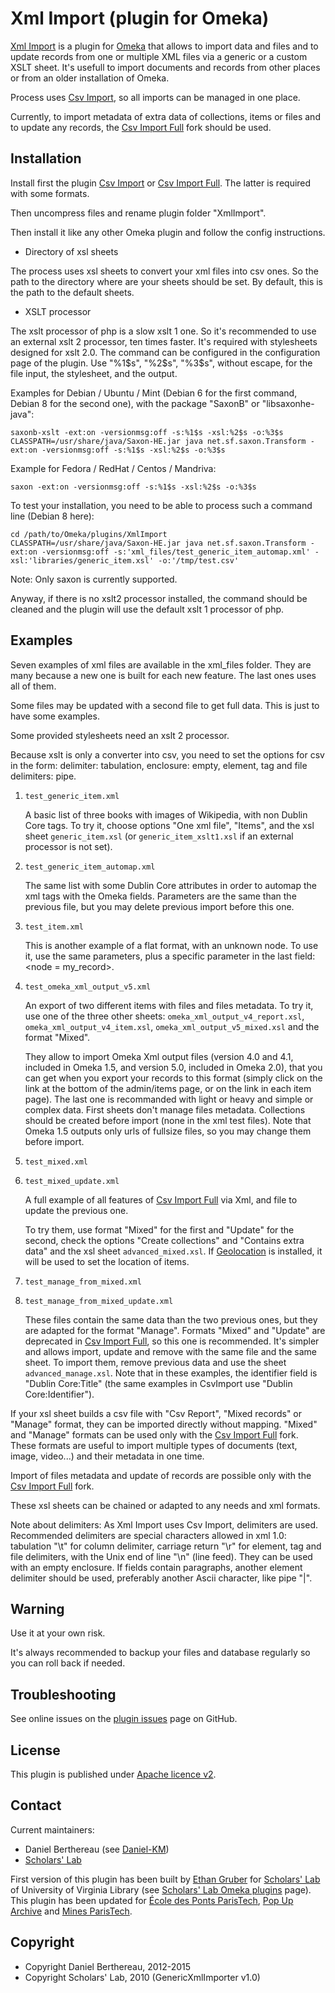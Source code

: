 Xml Import (plugin for Omeka)
=============================


[Xml Import] is a plugin for [Omeka] that allows to import data and files and to
update records from one or multiple XML files via a generic or a custom XSLT
sheet. It's usefull to import documents and records from other places or from an
older installation of Omeka.

Process uses [Csv Import], so all imports can be managed in one place.

Currently, to import metadata of extra data of collections, items or files and
to update any records, the [Csv Import Full] fork should be used.


Installation
------------

Install first the plugin [Csv Import] or [Csv Import Full]. The latter is
required with some formats.

Then uncompress files and rename plugin folder "XmlImport".

Then install it like any other Omeka plugin and follow the config instructions.

* Directory of xsl sheets

The process uses xsl sheets to convert your xml files into csv ones. So the path
to the directory where are your sheets should be set. By default, this is the
path to the default sheets.

* XSLT processor

The xslt processor of php is a slow xslt 1 one. So it's recommended to use an
external xslt 2 processor, ten times faster. It's required with stylesheets
designed for xslt 2.0. The command can be configured in the configuration page
of the plugin. Use "%1$s", "%2$s", "%3$s", without escape, for the file input,
the stylesheet, and the output.

Examples for Debian / Ubuntu / Mint (Debian 6 for the first command, Debian 8
for the second one), with the package "SaxonB" or "libsaxonhe-java":
```
saxonb-xslt -ext:on -versionmsg:off -s:%1$s -xsl:%2$s -o:%3$s
CLASSPATH=/usr/share/java/Saxon-HE.jar java net.sf.saxon.Transform -ext:on -versionmsg:off -s:%1$s -xsl:%2$s -o:%3$s
```

Example for Fedora / RedHat / Centos / Mandriva:
```
saxon -ext:on -versionmsg:off -s:%1$s -xsl:%2$s -o:%3$s
```

To test your installation, you need to be able to process such a command line
(Debian 8 here):
```
cd /path/to/Omeka/plugins/XmlImport
CLASSPATH=/usr/share/java/Saxon-HE.jar java net.sf.saxon.Transform -ext:on -versionmsg:off -s:'xml_files/test_generic_item_automap.xml' -xsl:'libraries/generic_item.xsl' -o:'/tmp/test.csv'
```

Note: Only saxon is currently supported.

Anyway, if there is no xslt2 processor installed, the command should be cleaned
and the plugin will use the default xslt 1 processor of php.


Examples
--------

Seven examples of xml files are available in the xml_files folder. They are
many because a new one is built for each new feature. The last ones uses all of
them.

Some files may be updated with a second file to get full data. This is just to
have some examples.

Some provided stylesheets need an xslt 2 processor.

Because xslt is only a converter into csv, you need to set the options for csv
in the form: delimiter: tabulation, enclosure: empty, element, tag and file
delimiters: pipe.

1. `test_generic_item.xml`

    A basic list of three books with images of Wikipedia, with non Dublin Core
    tags. To try it, choose options "One xml file", "Items", and the xsl sheet
    `generic_item.xsl` (or `generic_item_xslt1.xsl` if an external processor is
    not set).

2. `test_generic_item_automap.xml`

    The same list with some Dublin Core attributes in order to automap the xml
    tags with the Omeka fields. Parameters are the same than the previous file,
    but you may delete previous import before this one.

3. `test_item.xml`

    This is another example of a flat format, with an unknown node. To use it,
    use the same parameters, plus a specific parameter in the last field:
    <node = my_record>.

4. `test_omeka_xml_output_v5.xml`

    An export of two different items with files and files metadata. To try it,
    use one of the three other sheets: `omeka_xml_output_v4_report.xsl`,
    `omeka_xml_output_v4_item.xsl`, `omeka_xml_output_v5_mixed.xsl` and the
    format "Mixed".

    They allow to import Omeka Xml output files (version 4.0 and 4.1, included
    in Omeka 1.5, and version 5.0, included in Omeka 2.0), that you can get
    when you export your records to this format (simply click on the link at
    the bottom of the admin/items page, or on the link in each item page). The
    last one is recommanded with light or heavy and simple or complex data.
    First sheets don't manage files metadata. Collections should be created
    before import (none in the xml test files). Note that Omeka 1.5 outputs only
    urls of fullsize files, so you may change them before import.

5. `test_mixed.xml`

6. `test_mixed_update.xml`

    A full example of all features of [Csv Import Full] via Xml, and file to
    update the previous one.

    To try them, use format "Mixed" for the first and "Update" for the second,
    check the options "Create collections" and "Contains extra data" and the xsl
    sheet `advanced_mixed.xsl`. If [Geolocation] is installed, it will be used
    to set the location of items.

7. `test_manage_from_mixed.xml`

8. `test_manage_from_mixed_update.xml`

    These files contain the same data than the two previous ones, but they are
    adapted for the format "Manage". Formats "Mixed" and "Update" are deprecated
    in [Csv Import Full], so this one is recommended. It's simpler and allows
    import, update and remove with the same file and the same sheet. To import
    them, remove previous data and use the sheet `advanced_manage.xsl`.
    Note that in these examples, the identifier field is "Dublin Core:Title"
    (the same examples in CsvImport use "Dublin Core:Identifier").

If your xsl sheet builds a csv file with "Csv Report", "Mixed records" or
"Manage" format, they can be  imported directly without mapping. "Mixed" and
"Manage" formats can be used only with the [Csv Import Full] fork. These formats
are useful to import multiple types of documents (text, image, video...) and
their metadata in one time.

Import of files metadata and update of records are possible only with the
[Csv Import Full] fork.

These xsl sheets can be chained or adapted to any needs and xml formats.

Note about delimiters:
As Xml Import uses Csv Import, delimiters are used. Recommended delimiters are
special characters allowed in xml 1.0: tabulation "\t" for column delimiter,
carriage return "\r"  for element, tag and file delimiters, with the Unix end
of line "\n" (line feed). They can be used with an empty enclosure.
If fields contain paragraphs, another element delimiter should be used,
preferably another Ascii character, like pipe "|".


Warning
-------

Use it at your own risk.

It's always recommended to backup your files and database regularly so you can
roll back if needed.


Troubleshooting
---------------

See online issues on the [plugin issues] page on GitHub.


License
-------

This plugin is published under [Apache licence v2].


Contact
-------

Current maintainers:

* Daniel Berthereau (see [Daniel-KM])
* [Scholars' Lab]

First version of this plugin has been built by [Ethan Gruber] for [Scholars' Lab]
of University of Virginia Library (see [Scholars' Lab Omeka plugins] page).
This plugin has been updated for [École des Ponts ParisTech], [Pop Up Archive]
and [Mines ParisTech].


Copyright
---------

* Copyright Daniel Berthereau, 2012-2015
* Copyright Scholars' Lab, 2010 (GenericXmlImporter v1.0)


[Xml Import]: https://github.com/Daniel-KM/XmlImport
[Omeka]: https://omeka.org
[Csv Import]: https://github.com/omeka/plugin-CsvImport
[Csv Import Full]: https://github.com/Daniel-KM/CsvImport
[Geolocation]: https://omeka.org/add-ons/plugins/geolocation
[plugin issues]: https://github.com/Daniel-KM/XmlImport/issues
[Apache licence v2]: https://www.apache.org/licenses/LICENSE-2.0.html
[Daniel-KM]: https://github.com/Daniel-KM "Daniel Berthereau"
[Ethan Gruber]: mailto:ewg4x@virginia.edu
[Scholars' Lab]: https://github.com/scholarslab
[Scholars' Lab Omeka plugins]: http://www.scholarslab.org/research/omeka-plugins/
[École des Ponts ParisTech]: http://bibliotheque.enpc.fr
[Pop Up Archive]: http://popuparchive.org/
[Mines ParisTech]: http://bib.mines-paristech.fr
